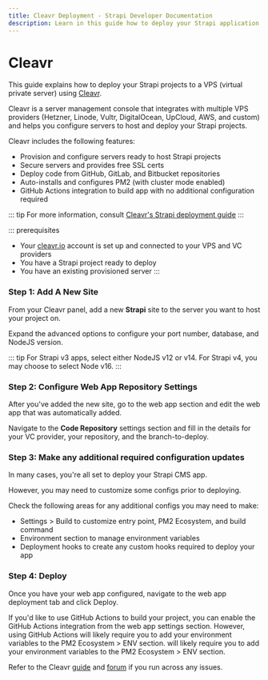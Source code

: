 ```yaml
---
title: Cleavr Deployment - Strapi Developer Documentation
description: Learn in this guide how to deploy your Strapi application to popular VPS providers using Cleavr.
---
```


# Cleavr

This guide explains how to deploy your Strapi projects to a VPS (virtual private server) using [Cleavr](https://cleavr.io).

Cleavr is a server management console that integrates with multiple VPS providers (Hetzner, Linode, Vultr, DigitalOcean, UpCloud, AWS, and custom) and helps you configure servers to host and deploy your Strapi projects.

Cleavr includes the following features:

- Provision and configure servers ready to host Strapi projects
- Secure servers and provides free SSL certs
- Deploy code from GitHub, GitLab, and Bitbucket repositories
- Auto-installs and configures PM2 (with cluster mode enabled)
- GitHub Actions integration to build app with no additional configuration required

::: tip
For more information, consult [Cleavr's Strapi deployment guide](https://docs.cleavr.io/guides/strapi-cms)
:::

::: prerequisites
- Your [cleavr.io](https://cleavr.io) account is set up and connected to your VPS and VC providers
- You have a Strapi project ready to deploy
- You have an existing provisioned server
:::

### Step 1: Add A New Site

From your Cleavr panel, add a new **Strapi** site to the server you want to host your project on. 

Expand the advanced options to configure your port number, database, and NodeJS version. 

::: tip
For Strapi v3 apps, select either NodeJS v12 or v14. For Strapi v4, you may choose to select Node v16. 
:::

### Step 2: Configure Web App Repository Settings

After you've added the new site, go to the web app section and edit the web app that was automatically added. 

Navigate to the **Code Repository** settings section and fill in the details for your VC provider, your repository, and the branch-to-deploy. 

### Step 3: Make any additional required configuration updates

In many cases, you're all set to deploy your Strapi CMS app. 

However, you may need to customize some configs prior to deploying. 

Check the following areas for any additional configs you may need to make: 

- Settings > Build to customize entry point, PM2 Ecosystem, and build command
- Environment section to manage environment variables
- Deployment hooks to create any custom hooks required to deploy your app

### Step 4: Deploy

Once you have your web app configured, navigate to the web app deployment tab and click Deploy. 

If you'd like to use GitHub Actions to build your project, you can enable the GitHub Actions integration from the web app settings section. However, using GitHub Actions will likely require you to add your environment variables to the PM2 Ecosystem > ENV section.
will likely require you to add your environment variables to the PM2 Ecosystem > ENV section. 

Refer to the Cleavr [guide](https://docs.cleavr.io/guides/strapi-cms/) and [forum](https://forum.cleavr.io/) if you run across any issues. 
